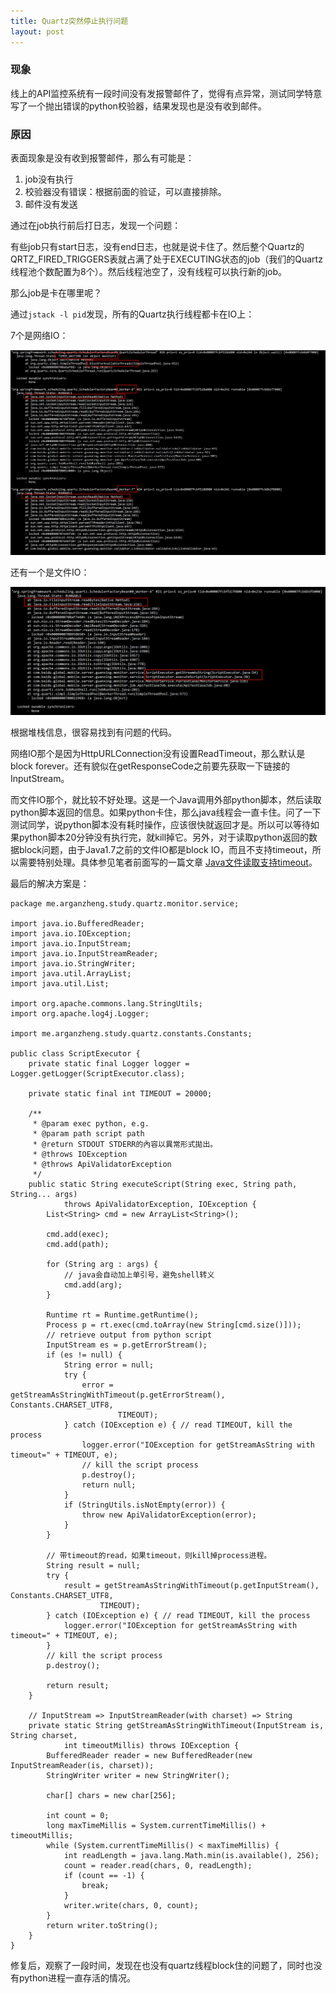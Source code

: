 ```yaml
---
title: Quartz突然停止执行问题
layout: post
---
```



### 现象

线上的API监控系统有一段时间没有发报警邮件了，觉得有点异常，测试同学特意写了一个抛出错误的python校验器，结果发现也是没有收到邮件。


### 原因

表面现象是没有收到报警邮件，那么有可能是：

1. job没有执行
2. 校验器没有错误：根据前面的验证，可以直接排除。
3. 邮件没有发送

通过在job执行前后打日志，发现一个问题：

有些job只有start日志，没有end日志，也就是说卡住了。然后整个Quartz的QRTZ_FIRED_TRIGGERS表就占满了处于EXECUTING状态的job（我们的Quartz线程池个数配置为8个）。然后线程池空了，没有线程可以执行新的job。

那么job是卡在哪里呢？

通过`jstack -l pid`发现，所有的Quartz执行线程都卡在IO上：

7个是网络IO：

![quartz-jstack-blocking-in-file-io](/img/in-post/quartz-jstack-blocking-in-net-io.jpg)

还有一个是文件IO：

![quartz-jstack-blocking-in-file-io](/img/in-post/quartz-jstack-blocking-in-file-io.jpg)

根据堆栈信息，很容易找到有问题的代码。

网络IO那个是因为HttpURLConnection没有设置ReadTimeout，那么默认是block forever。还有貌似在getResponseCode之前要先获取一下链接的InputStream。

而文件IO那个，就比较不好处理。这是一个Java调用外部python脚本，然后读取python脚本返回的信息。如果python卡住，那么java线程会一直卡住。问了一下测试同学，说python脚本没有耗时操作，应该很快就返回才是。所以可以等待如果python脚本20分钟没有执行完，就kill掉它。另外，对于读取python返回的数据block问题，由于Java1.7之前的文件IO都是block IO，而且不支持timeout，所以需要特别处理。具体参见笔者前面写的一篇文章 [Java文件读取支持timeout](http://blog.arganzheng.me/posts/java-file-reading.html)。

最后的解决方案是：

	package me.arganzheng.study.quartz.monitor.service;

	import java.io.BufferedReader;
	import java.io.IOException;
	import java.io.InputStream;
	import java.io.InputStreamReader;
	import java.io.StringWriter;
	import java.util.ArrayList;
	import java.util.List;

	import org.apache.commons.lang.StringUtils;
	import org.apache.log4j.Logger;

	import me.arganzheng.study.quartz.constants.Constants;

	public class ScriptExecutor {
		private static final Logger logger = Logger.getLogger(ScriptExecutor.class);

		private static final int TIMEOUT = 20000;

		/**
		 * @param exec python, e.g.
		 * @param path script path
		 * @return STDOUT STDERR的內容以異常形式拋出。
		 * @throws IOException
		 * @throws ApiValidatorException
		 */
		public static String executeScript(String exec, String path, String... args)
				throws ApiValidatorException, IOException {
			List<String> cmd = new ArrayList<String>();

			cmd.add(exec);
			cmd.add(path);

			for (String arg : args) {
				// java会自动加上单引号，避免shell转义
				cmd.add(arg);
			}

			Runtime rt = Runtime.getRuntime();
			Process p = rt.exec(cmd.toArray(new String[cmd.size()]));
			// retrieve output from python script
			InputStream es = p.getErrorStream();
			if (es != null) {
				String error = null;
				try {
					error = getStreamAsStringWithTimeout(p.getErrorStream(), Constants.CHARSET_UTF8,
							TIMEOUT);
				} catch (IOException e) { // read TIMEOUT, kill the process
					logger.error("IOException for getStreamAsString with timeout=" + TIMEOUT, e);
					// kill the script process
					p.destroy();
					return null;
				}
				if (StringUtils.isNotEmpty(error)) {
					throw new ApiValidatorException(error);
				}
			}

			// 带timeout的read，如果timeout，则kill掉process进程。
			String result = null;
			try {
				result = getStreamAsStringWithTimeout(p.getInputStream(), Constants.CHARSET_UTF8,
						TIMEOUT);
			} catch (IOException e) { // read TIMEOUT, kill the process
				logger.error("IOException for getStreamAsString with timeout=" + TIMEOUT, e);
			}
			// kill the script process
			p.destroy();

			return result;
		}

		// InputStream => InputStreamReader(with charset) => String
		private static String getStreamAsStringWithTimeout(InputStream is, String charset,
				int timeoutMillis) throws IOException {
			BufferedReader reader = new BufferedReader(new InputStreamReader(is, charset));
			StringWriter writer = new StringWriter();

			char[] chars = new char[256];

			int count = 0;
			long maxTimeMillis = System.currentTimeMillis() + timeoutMillis;
			while (System.currentTimeMillis() < maxTimeMillis) {
				int readLength = java.lang.Math.min(is.available(), 256);
				count = reader.read(chars, 0, readLength);
				if (count == -1) {
					break;
				}
				writer.write(chars, 0, count);
			}
			return writer.toString();
		}
	}


修复后，观察了一段时间，发现在也没有quartz线程block住的问题了，同时也没有python进程一直存活的情况。

